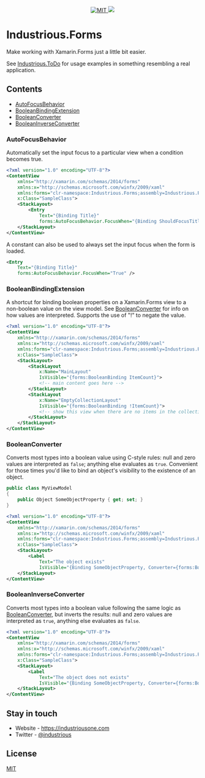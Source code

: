<p align="center">
	<a href="https://opensource.org/licenses/MIT" target="_blank">
        <img src="https://img.shields.io/github/license/industriousone/industrious-forms" alt="MIT" />
    </a>
    <a href="https://twitter.com/industrious" target="_blank">
        <img src="https://img.shields.io/twitter/follow/industrious.svg?style=social&label=Follow">
    </a>
</p>

# Industrious.Forms

Make working with Xamarin.Forms just a little bit easier.

See [Industrious.ToDo](https://github.com/industrious/industrious-todo) for usage examples in something resembling a real application.

## Contents

- [AutoFocusBehavior](#autofocusbehavior)
- [BooleanBindingExtension](#booleanbindingextension)
- [BooleanConverter](#booleanconverter)
- [BooleanInverseConverter](#booleaninverseconverter)

### AutoFocusBehavior

Automatically set the input focus to a particular view when a condition becomes true.

```xml
<?xml version="1.0" encoding="UTF-8"?>
<ContentView
    xmlns="http://xamarin.com/schemas/2014/forms"
    xmlns:x="http://schemas.microsoft.com/winfx/2009/xaml"
    xmlns:forms="clr-namespace:Industrious.Forms;assembly=Industrious.Forms"
    x:Class="SampleClass">
    <StackLayout>
        <Entry
            Text="{Binding Title}"
            forms:AutoFocusBehavior.FocusWhen="{Binding ShouldFocusTitle}" />
    </StackLayout>
</ContentView>
```

A constant can also be used to always set the input focus when the form is loaded.

```xml
<Entry
	Text="{Binding Title}"
	forms:AutoFocusBehavior.FocusWhen="True" />
```

### BooleanBindingExtension

A shortcut for binding boolean properties on a Xamarin.Forms view to a non-boolean value on the view model. See [BooleanConverter](#booleanconverter) for info on how values are interpreted. Supports the use of "!" to negate the value.

```xml
<?xml version="1.0" encoding="UTF-8"?>
<ContentView
    xmlns="http://xamarin.com/schemas/2014/forms"
    xmlns:x="http://schemas.microsoft.com/winfx/2009/xaml"
    xmlns:forms="clr-namespace:Industrious.Forms;assembly=Industrious.Forms"
    x:Class="SampleClass">
    <StackLayout>
        <StackLayout
            x:Name="MainLayout"
            IsVisible="{forms:BooleanBinding ItemCount}">
            <!-- main content goes here -->
        </StackLayout>
        <StackLayout
            x:Name="EmptyCollectionLayout"
            IsVisible="{forms:BooleanBinding !ItemCount}">
            <!-- show this view when there are no items in the collection -->
        </StackLayout>
    </StackLayout>
</ContentView>
```

### BooleanConverter

Converts most types into a boolean value using C-style rules: null and zero values are interpreted as `false`; anything else evaluates as `true`. Convenient for those times you'd like to bind an object's visibility to the existence of an object.

```c#
public class MyViewModel
{
    public Object SomeObjectProperty { get; set; }
}
```

```xml
<?xml version="1.0" encoding="UTF-8"?>
<ContentView
    xmlns="http://xamarin.com/schemas/2014/forms"
    xmlns:x="http://schemas.microsoft.com/winfx/2009/xaml"
    xmlns:forms="clr-namespace:Industrious.Forms;assembly=Industrious.Forms"
    x:Class="SampleClass">
    <StackLayout>
        <Label
            Text="The object exists"
            IsVisible="{Binding SomeObjectProperty, Converter={forms:BooleanConverter}}" />
    </StackLayout>
</ContentView>
```

### BooleanInverseConverter

Converts most types into a boolean value following the same logic as [BooleanConverter](#booleanconverter), but inverts the results: null and zero values are interpreted as `true`, anything else evaluates as `false`.

```xml
<?xml version="1.0" encoding="UTF-8"?>
<ContentView
    xmlns="http://xamarin.com/schemas/2014/forms"
    xmlns:x="http://schemas.microsoft.com/winfx/2009/xaml"
    xmlns:forms="clr-namespace:Industrious.Forms;assembly=Industrious.Forms"
    x:Class="SampleClass">
    <StackLayout>
        <Label
            Text="The object does not exists"
            IsVisible="{Binding SomeObjectProperty, Converter={forms:BooleanInverseConverter}}" />
    </StackLayout>
</ContentView>
```

## Stay in touch

* Website - https://industriousone.com
* Twitter - [@industrious](https://twitter.com/industrious)

## License

[MIT](https://opensource.org/licenses/MIT)
